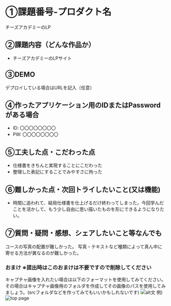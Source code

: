 # ①課題番号-プロダクト名

チーズアカデミーのLP

## ②課題内容（どんな作品か）

- チーズアカデミーのLPサイト

## ③DEMO

デプロイしている場合はURLを記入（任意）

## ④作ったアプリケーション用のIDまたはPasswordがある場合

- ID: 〇〇〇〇〇〇〇〇
- PW: 〇〇〇〇〇〇〇〇

## ⑤工夫した点・こだわった点

- 仕様書をきちんと実現することにこだわった
- 整理した表記にすることでみやすさに拘った

## ⑥難しかった点・次回トライしたいこと(又は機能)

- 時間に追われて、結局仕様書を仕上げるだけ終わってしまった。今回学んだことを活かして、もう少し自由に思い描いたものを形にできるようになりたい。


## ⑦質問・疑問・感想、シェアしたいこと等なんでも

コースの写真の配置が難しかった。
写真・テキストなど種類によって真ん中に寄せる方法が異なるのが難しかった。


### おまけ ※提出時はこのおまけは不要ですので削除してください

キャプチャ画像を入れたい場合は以下のフォーマットを使用してみてください。その場合はキャプチャ画像用のフォルダを作成してその画像のパスを使用してみましょう。(srcフォルダなどを作ってみてもいいかもしれないです)
![alt文](画像URL)
例)
![top page](./src/capture1.png)

